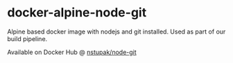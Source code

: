 # docker-alpine-node-git

Alpine based docker image with nodejs and git installed. Used as part of our build pipeline.

Available on Docker Hub @ [nstupak/node-git](https://hub.docker.com/r/nstupak/node-git)
